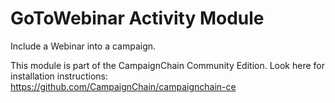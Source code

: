 GoToWebinar Activity Module
===========================

Include a Webinar into a campaign.

This module is part of the CampaignChain Community Edition. Look here for
installation instructions: https://github.com/CampaignChain/campaignchain-ce
